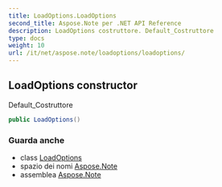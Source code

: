 ```yaml
---
title: LoadOptions.LoadOptions
second_title: Aspose.Note per .NET API Reference
description: LoadOptions costruttore. Default_Costruttore
type: docs
weight: 10
url: /it/net/aspose.note/loadoptions/loadoptions/
---
```

## LoadOptions constructor

Default_Costruttore

```csharp
public LoadOptions()
```

### Guarda anche

* class [LoadOptions](../)
* spazio dei nomi [Aspose.Note](../../loadoptions/)
* assemblea [Aspose.Note](../../../)


